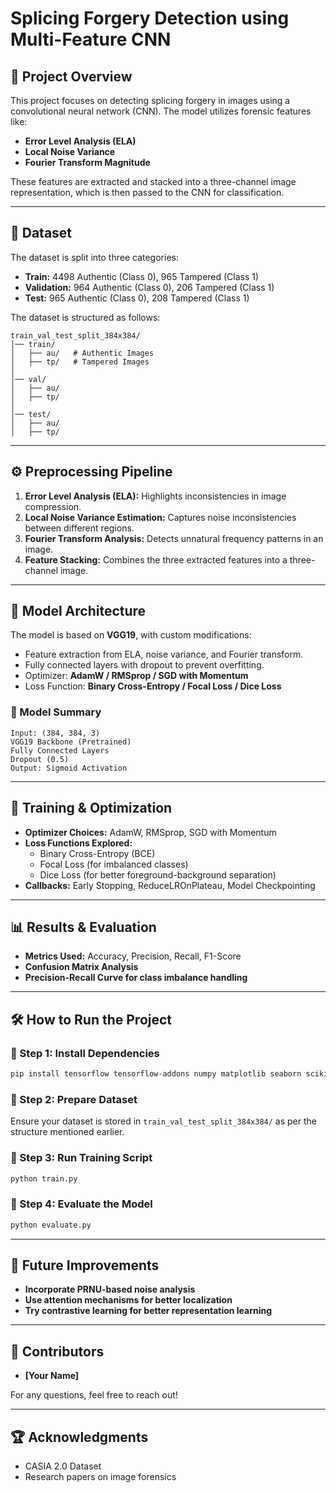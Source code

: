# Splicing Forgery Detection using Multi-Feature CNN

## 📌 Project Overview

This project focuses on detecting splicing forgery in images using a convolutional neural network (CNN). The model utilizes forensic features like:

- **Error Level Analysis (ELA)**
- **Local Noise Variance**
- **Fourier Transform Magnitude**

These features are extracted and stacked into a three-channel image representation, which is then passed to the CNN for classification.

---

## 📂 Dataset

The dataset is split into three categories:

- **Train:** 4498 Authentic (Class 0), 965 Tampered (Class 1)
- **Validation:** 964 Authentic (Class 0), 206 Tampered (Class 1)
- **Test:** 965 Authentic (Class 0), 208 Tampered (Class 1)

The dataset is structured as follows:

```
train_val_test_split_384x384/
│── train/
│   ├── au/   # Authentic Images
│   ├── tp/   # Tampered Images
│
│── val/
│   ├── au/
│   ├── tp/
│
│── test/
│   ├── au/
│   ├── tp/
```

---

## ⚙️ Preprocessing Pipeline

1. **Error Level Analysis (ELA):** Highlights inconsistencies in image compression.
2. **Local Noise Variance Estimation:** Captures noise inconsistencies between different regions.
3. **Fourier Transform Analysis:** Detects unnatural frequency patterns in an image.
4. **Feature Stacking:** Combines the three extracted features into a three-channel image.

---

## 🚀 Model Architecture

The model is based on **VGG19**, with custom modifications:

- Feature extraction from ELA, noise variance, and Fourier transform.
- Fully connected layers with dropout to prevent overfitting.
- Optimizer: **AdamW / RMSprop / SGD with Momentum**
- Loss Function: **Binary Cross-Entropy / Focal Loss / Dice Loss**

### 🔹 Model Summary

```
Input: (384, 384, 3)
VGG19 Backbone (Pretrained)
Fully Connected Layers
Dropout (0.5)
Output: Sigmoid Activation
```

---

## 🔧 Training & Optimization

- **Optimizer Choices:** AdamW, RMSprop, SGD with Momentum
- **Loss Functions Explored:**
  - Binary Cross-Entropy (BCE)
  - Focal Loss (for imbalanced classes)
  - Dice Loss (for better foreground-background separation)
- **Callbacks:** Early Stopping, ReduceLROnPlateau, Model Checkpointing

---

## 📊 Results & Evaluation

- **Metrics Used:** Accuracy, Precision, Recall, F1-Score
- **Confusion Matrix Analysis**
- **Precision-Recall Curve for class imbalance handling**

---

## 🛠 How to Run the Project

### 🔹 Step 1: Install Dependencies

```bash
pip install tensorflow tensorflow-addons numpy matplotlib seaborn scikit-learn pillow pywavelets opencv-python
```

### 🔹 Step 2: Prepare Dataset

Ensure your dataset is stored in `train_val_test_split_384x384/` as per the structure mentioned earlier.

### 🔹 Step 3: Run Training Script

```bash
python train.py
```

### 🔹 Step 4: Evaluate the Model

```bash
python evaluate.py
```

---

## 📌 Future Improvements

- **Incorporate PRNU-based noise analysis**
- **Use attention mechanisms for better localization**
- **Try contrastive learning for better representation learning**

---

## 🤝 Contributors

- **[Your Name]**

For any questions, feel free to reach out!

---

## 🏆 Acknowledgments

- CASIA 2.0 Dataset
- Research papers on image forensics

